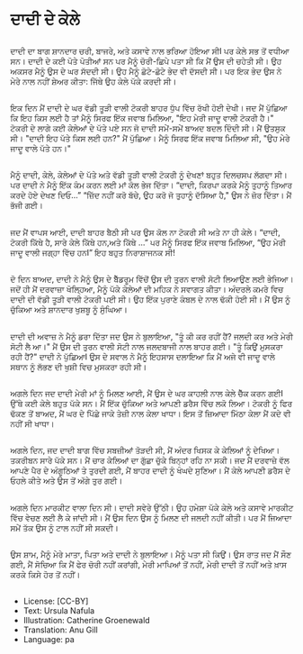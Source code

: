 # ਦਾਦੀ ਦੇ ਕੇਲੇ

##
ਦਾਦੀ ਦਾ ਬਾਗ ਸ਼ਾਨਦਾਰ ਚਰੀ, ਬਾਜਰੇ, ਅਤੇ ਕਸਾਵੇ ਨਾਲ ਭਰਿਆ ਹੋਇਆ ਸੀI ਪਰ ਕੇਲੇ ਸਭ ਤੋਂ ਵਧੀਆ ਸਨ। ਦਾਦੀ ਦੇ ਕਈ ਪੋਤੇ ਪੋਤੀਆਂ ਸਨ ਪਰ ਮੈਨੂੰ ਚੋਰੀ-ਛਿਪੇ ਪਤਾ ਸੀ ਕਿ ਮੈਂਂ ਉਸ ਦੀ ਚਹੇਤੀ ਸੀ। ਉਹ ਅਕਸਰ ਮੈਨੂੰ ਉਸ ਦੇ ਘਰ ਸੱਦਦੀ ਸੀ। ਉਹ ਮੈਨੂੰ ਛੋਟੇ-ਛੋਟੇ ਭੇਦ ਵੀ ਦੱਸਦੀ ਸੀ। ਪਰ ਇਕ ਭੇਦ ਉਸ ਨੇ ਮੇਰੇ ਨਾਲ ਨਹੀਂ ਸ਼ੇਅਰ ਕੀਤਾ: ਜਿੱਥੇ ਉਹ ਕੇਲੇ ਪੱਕੇ ਕਰਦੀ ਸੀ।

##
ਇਕ ਦਿਨ ਮੈਂ ਦਾਦੀ ਦੇ ਘਰ ਵੱਡੀ ਤੂੜੀ ਵਾਲੀ ਟੋਕਰੀ ਬਾਹਰ ਧੁੱਪ ਵਿੱਚ ਰੱਖੀ ਹੋਈ ਦੇਖੀ। ਜਦ ਮੈਂ ਪੁੱਛਿਆ ਕਿ ਇਹ ਕਿਸ ਲਈ ਹੈ ਤਾਂ ਮੈਨੂੰ ਸਿਰਫ ਇੱਕ ਜਵਾਬ ਮਿਲਿਆ, "ਇਹ ਮੇਰੀ ਜਾਦੂ ਵਾਲੀ ਟੋਕਰੀ ਹੈ।" ਟੋਕਰੀ ਦੇ ਲਾਗੇ ਕਈ ਕੇਲੇਆਂ ਦੇ ਪੱਤੇ ਪਏ ਸਨ ਜੋ ਦਾਦੀ ਸਮੇਂ-ਸਮੇਂ ਬਾਅਦ ਬਦਲ ਦਿੰਦੀ ਸੀ। ਮੈਂ ਉਤਸੁਕ ਸੀ। "ਦਾਦੀ ਇਹ ਪੱਤੇ ਕਿਸ ਲਈ ਹਨ?" ਮੈਂ ਪੁੱਛਿਆ। ਮੈਨੂੰ ਸਿਰਫ ਇੱਕ ਜਵਾਬ ਮਿਲਿਆ ਸੀ, "ਉਹ ਮੇਰੇ ਜਾਦੂ ਵਾਲੇ ਪੱਤੇ ਹਨ।"

##
ਮੈਨੂੰ ਦਾਦੀ, ਕੇਲੇ, ਕੇਲੇਆਂ ਦੇ ਪੱਤੇ ਅਤੇ ਵੱਡੀ ਤੂੜੀ ਵਾਲੀ ਟੋਕਰੀ ਨੂੰ ਦੇਖਣਾਂ ਬਹੁਤ ਦਿਲਚਸਪ ਲੱਗਦਾ ਸੀ। ਪਰ ਦਾਦੀ ਨੇ ਮੈਨੂੰ ਇੱਕ ਕੰਮ ਕਰਨ ਲਈ ਮਾਂ ਕੋਲ ਭੇਜ ਦਿੱਤਾ। “ਦਾਦੀ, ਕਿਰਪਾ ਕਰਕੇ ਮੈਨੂੰ ਤੁਹਾਨੂੰ ਤਿਆਰ ਕਰਦੇ ਹੋਏ ਦੇਖਣ ਦਿਓ…” “ਜ਼ਿੱਦ ਨਹੀਂ ਕਰੋ ਬੱਚੇ, ਉਹ ਕਰੋ ਜੋ ਤੁਹਾਨੂੰ ਦੱਸਿਆ ਹੈ," ਉਸ ਨੇ ਜ਼ੋਰ ਦਿੱਤਾ। ਮੈਂ ਭੱਜੀ ਗਈ।

##
ਜਦ ਮੈਂ ਵਾਪਸ ਆਈ, ਦਾਦੀ ਬਾਹਰ ਬੈਠੀ ਸੀ ਪਰ ਉਸ ਕੋਲ ਨਾ ਟੋਕਰੀ ਸੀ ਅਤੇ ਨਾ ਹੀ ਕੇਲੇ। “ਦਾਦੀ, ਟੋਕਰੀ ਕਿੱਥੇ ਹੈ, ਸਾਰੇ ਕੇਲੇ ਕਿੱਥੇ ਹਨ,ਅਤੇ ਕਿੱਥੇ …” ੫ਰ ਮੈਨੂੰ ਸਿਰਫ ਇੱਕ ਜਵਾਬ ਮਿਲਿਆ, “ਉਹ ਮੇਰੀ ਜਾਦੂ ਵਾਲੀ ਜਗ੍ਹਾ ਵਿੱਚ ਹਨI” ਇਹ ਬਹੁਤ ਨਿਰਾਸ਼ਾਜਨਕ ਸੀ!

##
ਦੋ ਦਿਨ ਬਾਅਦ, ਦਾਦੀ ਨੇ ਮੈਨੂੰ ਉਸ ਦੇ ਬੈੱਡਰੂਮ ਵਿੱਚੋਂ ਉਸ ਦੀ ਤੁਰਨ ਵਾਲੀ ਸੋਟੀ ਲਿਆਉਣ ਲਈ ਭੇਜਿਆ। ਜਦੋਂ ਹੀ ਮੈਂ ਦਰਵਾਜ਼ਾ ਖੋਲ੍ਹਿਆ, ਮੈਨੂੰ ਪੱਕੇ ਕੇਲੇਆਂ ਦੀ ਮਹਿਕ ਨੇ ਸਵਾਗਤ ਕੀਤਾ। ਅੰਦਰਲੇ ਕਮਰੇ ਵਿਚ ਦਾਦੀ ਦੀ ਵੱਡੀ ਤੂੜੀ ਵਾਲੀ ਟੋਕਰੀ ਪਈ ਸੀ। ਉਹ ਇੱਕ ਪੁਰਾਣੇ ਕੰਬਲ ਦੇ ਨਾਲ ਢੱਕੀ ਹੋਈ ਸੀ। ਮੈਂ ਉਸ ਨੂੰ ਚੁੱਕਿਆ ਅਤੇ ਸ਼ਾਨਦਾਰ ਖੁਸ਼ਬੂ ਨੂੰ ਸੁੰਘਿਆ।

##
ਦਾਦੀ ਦੀ ਅਵਾਜ਼ ਨੇ ਮੈਨੂੰ ਡਰਾ ਦਿੱਤਾ ਜਦ ਉਸ ਨੇ ਬੁਲਾਇਆ, "ਤੂੰ ਕੀ ਕਰ ਰਹੀਂ ਹੈਂ? ਜਲਦੀ ਕਰ ਅਤੇ ਮੇਰੀ ਸੋਟੀ ਲੈ ਆ।" ਮੈਂ ਉਸ ਦੀ ਤੁਰਨ ਵਾਲੀ ਸੋਟੀ ਨਾਲ ਜਲਦਬਾਜੀ ਨਾਲ ਬਾਹਰ ਗਈ। "ਤੂੰ ਕਿਉਂ ਮੁਸਕਰਾ ਰਹੀ ਹੈਂ?" ਦਾਦੀ ਨੇ ਪੁੱਛਿਆI ਉਸ ਦੇ ਸਵਾਲ ਨੇ ਮੈਨੂੰ ਇਹਸਾਸ ਦਲਾਇਆ ਕਿ ਮੈਂ ਅਜੇ ਵੀ ਜਾਦੂ ਵਾਲੇ ਸਥਾਨ ਨੂੰ ਲੱਭਣ ਦੀ ਖੁਸ਼ੀ ਵਿਚ ਮੁਸਕਰਾ ਰਹੀ ਸੀ।

##
ਅਗਲੇ ਦਿਨ ਜਦ ਦਾਦੀ ਮੇਰੀ ਮਾਂ ਨੂੰ ਮਿਲਣ ਆਈ, ਮੈਂ ਉਸ ਦੇ ਘਰ ਕਾਹਲੀ ਨਾਲ ਕੇਲੇ ਚੈੱਕ ਕਰਨ ਗਈI ਉੱਥੇ ਕਈ ਕੇਲੇ ਬਹੁਤ ਪੱਕੇ ਸਨ। ਮੈਂ ਇੱਕ ਚੁੱਕਿਆ ਅਤੇ ਆਪਣੀ ਡਰੈਸ ਵਿੱਚ ਲਕੋ ਲਿਆ। ਟੋਕਰੀ ਨੂੰ ਫਿਰ ਢੱਕਣ ਤੋਂ ਬਾਅਦ, ਮੈਂ ਘਰ ਦੇ ਪਿੱਛੇ ਜਾਕੇ ਤੇਜ਼ੀ ਨਾਲ ਕੇਲਾ ਖਾਧਾ। ਇਸ ਤੋਂ ਜ਼ਿਆਦਾ ਮਿੱਠਾ ਕੇਲਾ ਮੈਂ ਕਦੇ ਵੀ ਨਹੀਂ ਸੀ ਖਾਧਾ।

##
ਅਗਲੇ ਦਿਨ, ਜਦ ਦਾਦੀ ਬਾਗ ਵਿੱਚ ਸਬਜ਼ੀਆਂ ਤੋੜਦੀ ਸੀ, ਮੈਂ ਅੰਦਰ ਖਿਸਕ ਕੇ ਕੇਲਿਆਂ ਨੂੰ ਦੇਖਿਆ। ਤਕਰੀਬਨ ਸਾਰੇ ਪੱਕੇ ਸਨ। ਮੈਂ ਚਾਰ ਕੇਲਿਆਂ ਦਾ ਗੁੱਛਾ ਚੁੱਕੇ ਬਿਨ੍ਹਾਂ ਰਹਿ ਨਾ ਸਕੀ। ਜਦ ਮੈਂ ਦਰਵਾਜ਼ੇ ਵੱਲ ਆਪਣੇ ਪੈਰ ਦੇ ਅੰਗੂਠਿਆਂ ਤੇ ਤੁਰਦੀ ਗਈ, ਮੈਂ ਬਾਹਰ ਦਾਦੀ ਨੂੰ ਖੰਘਦੇ ਸੁਣਿਆ। ਮੈਂ ਕੇਲੇ ਆਪਣੀ ਡਰੈਸ ਦੇ ਓਹਲੇ ਕੀਤੇ ਅਤੇ ਉਸ ਤੋਂ ਅੱਗੇ ਤੁਰ ਗਈ।

##
ਅਗਲੇ ਦਿਨ ਮਾਰਕੀਟ ਵਾਲਾ ਦਿਨ ਸੀ। ਦਾਦੀ ਸਵੇਰੇ ਉੱਠੀ। ਉਹ ਹਮੇਸ਼ਾ ਪੱਕੇ ਕੇਲੇ ਅਤੇ ਕਸਾਵੇ ਮਾਰਕੀਟ ਵਿੱਚ ਵੇਚਣ ਲਈ ਲੈ ਕੇ ਜਾਂਦੀ ਸੀ। ਮੈਂ ਉਸ ਦਿਨ ਉਸ ਨੂੰ ਮਿਲਣ ਦੀ ਜਲਦੀ ਨਹੀਂ ਕੀਤੀ। ਪਰ ਮੈਂ ਜਿਆਦਾ ਸਮੇਂ ਤੱਕ ਉਸ ਨੂੰ ਟਾਲ ਨਹੀਂ ਸੀ ਸਕਦੀ। 

##
ਉਸ ਸ਼ਾਮ, ਮੈਨੂੰ ਮੇਰੇ ਮਾਤਾ, ਪਿਤਾ ਅਤੇ ਦਾਦੀ ਨੇ ਬੁਲਾਇਆ। ਮੈਨੂੰ ਪਤਾ ਸੀ ਕਿਉਂ। ਉਸ ਰਾਤ ਜਦ ਮੈਂ ਸੌਣ ਗਈ, ਮੈਂ ਸੋਚਿਆ ਕਿ ਮੈਂ ਫੇਰ ਚੋਰੀ ਨਹੀਂ ਕਰਾਂਗੀ, ਮੇਰੀ ਮਾਪਿਆਂ ਤੋਂ ਨਹੀਂ, ਮੇਰੀ ਦਾਦੀ ਤੋਂ ਨਹੀਂ ਅਤੇ ਖ਼ਾਸ ਕਰਕੇ ਕਿਸੇ ਹੋਰ ਤੋਂ ਨਹੀਂ।

##
* License: [CC-BY]
* Text: Ursula Nafula
* Illustration: Catherine Groenewald
* Translation: Anu Gill
* Language: pa
